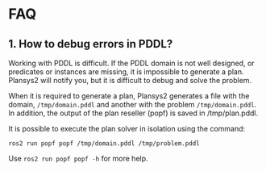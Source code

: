 # FAQ

## 1. How to debug errors in PDDL?

Working with PDDL is difficult. If the PDDL domain is not well designed, or predicates or instances are missing, it is impossible to generate a plan. Plansys2 will notify you, but it is difficult to debug and solve the problem.

When it is required to generate a plan, Plansys2 generates a file with the domain, `/tmp/domain.pddl` and another with the problem `/tmp/domain.pddl`. In addition, the output of the plan reseller (popf) is saved in /tmp/plan.pddl.

It is possible to execute the plan solver in isolation using the command:

```ros2 run popf popf /tmp/domain.pddl /tmp/problem.pddl```

Use `ros2 run popf popf -h` for more help.